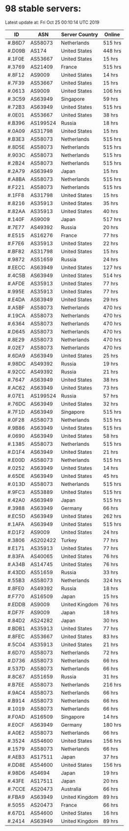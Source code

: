 # 98 stable servers:

Latest update at: Fri Oct 25 00:10:14 UTC 2019

| ID | ASN | Server Country | Online |
| -- | --- | -------------- | ------ |
| #.B6D7 | AS58073 | Netherlands | 515 hrs |
| #.D09B | AS174 | United States | 448 hrs |
| #.1F0E | AS53667 | United States | 15 hrs |
| #.3769 | AS21409 | France | 515 hrs |
| #.8F12 | AS9009 | United States | 14 hrs |
| #.7F39 | AS53667 | United States | 15 hrs |
| #.0613 | AS9009 | United States | 106 hrs |
| #.3C59 | AS63949 | Singapore | 59 hrs |
| #.72B3 | AS63949 | United States | 515 hrs |
| #.0E01 | AS53667 | United States | 38 hrs |
| #.B396 | AS199524 | Russia | 18 hrs |
| #.0A09 | AS31798 | United States | 15 hrs |
| #.B3E3 | AS58073 | Netherlands | 515 hrs |
| #.8D5E | AS58073 | Netherlands | 515 hrs |
| #.903C | AS58073 | Netherlands | 515 hrs |
| #.2B24 | AS58073 | Netherlands | 515 hrs |
| #.2A79 | AS63949 | Japan | 15 hrs |
| #.A8BA | AS58073 | Netherlands | 515 hrs |
| #.F221 | AS58073 | Netherlands | 515 hrs |
| #.1FF8 | AS31798 | United States | 15 hrs |
| #.8216 | AS35913 | United States | 35 hrs |
| #.82AA | AS35913 | United States | 40 hrs |
| #.140F | AS9009 | Japan | 517 hrs |
| #.7E77 | AS49392 | Russia | 20 hrs |
| #.E515 | AS16276 | France | 77 hrs |
| #.F7E6 | AS35913 | United States | 22 hrs |
| #.BF82 | AS31798 | United States | 15 hrs |
| #.9872 | AS51659 | Russia | 24 hrs |
| #.EECC | AS63949 | United States | 127 hrs |
| #.4C5B | AS63949 | United States | 514 hrs |
| #.AFDE | AS35913 | United States | 77 hrs |
| #.995E | AS35913 | United States | 77 hrs |
| #.E4DA | AS63949 | United States | 29 hrs |
| #.A5BF | AS58073 | Netherlands | 470 hrs |
| #.19CA | AS58073 | Netherlands | 470 hrs |
| #.6364 | AS58073 | Netherlands | 470 hrs |
| #.D645 | AS58073 | Netherlands | 470 hrs |
| #.8E29 | AS58073 | Netherlands | 470 hrs |
| #.02E7 | AS58073 | Netherlands | 470 hrs |
| #.6DA9 | AS63949 | United States | 25 hrs |
| #.98DC | AS49392 | Russia | 19 hrs |
| #.92CC | AS49392 | Russia | 21 hrs |
| #.7647 | AS63949 | United States | 38 hrs |
| #.AC62 | AS63949 | United States | 73 hrs |
| #.07E1 | AS199524 | Russia | 57 hrs |
| #.76DC | AS63949 | United States | 32 hrs |
| #.7F1D | AS63949 | Singapore | 515 hrs |
| #.0F28 | AS58073 | Netherlands | 515 hrs |
| #.9B86 | AS63949 | United States | 515 hrs |
| #.0690 | AS63949 | United States | 58 hrs |
| #.1385 | AS58073 | Netherlands | 515 hrs |
| #.D1F4 | AS63949 | United States | 21 hrs |
| #.E00D | AS58073 | Netherlands | 515 hrs |
| #.0252 | AS63949 | United States | 14 hrs |
| #.65DE | AS63949 | United States | 45 hrs |
| #.013D | AS58073 | Netherlands | 515 hrs |
| #.9FC3 | AS53889 | United States | 515 hrs |
| #.42A0 | AS63949 | Japan | 515 hrs |
| #.3988 | AS63949 | Germany | 66 hrs |
| #.EC5D | AS63949 | United States | 262 hrs |
| #.1AFA | AS63949 | United States | 515 hrs |
| #.D1F2 | AS9009 | United States | 24 hrs |
| #.3806 | AS202422 | Turkey | 77 hrs |
| #.E171 | AS35913 | United States | 77 hrs |
| #.83FA | AS40065 | United States | 76 hrs |
| #.A34B | AS14745 | United States | 76 hrs |
| #.43DD | AS51659 | Russia | 33 hrs |
| #.55B3 | AS58073 | Netherlands | 324 hrs |
| #.8FE0 | AS49392 | Russia | 18 hrs |
| #.F770 | AS16509 | Japan | 15 hrs |
| #.EDDB | AS9009 | United Kingdom | 76 hrs |
| #.DF7F | AS9009 | Japan | 18 hrs |
| #.84D2 | AS24282 | Japan | 30 hrs |
| #.BDB1 | AS35913 | United States | 77 hrs |
| #.8FEC | AS53667 | United States | 83 hrs |
| #.5C04 | AS35913 | United States | 21 hrs |
| #.6D70 | AS58073 | Netherlands | 72 hrs |
| #.D736 | AS58073 | Netherlands | 66 hrs |
| #.537D | AS58073 | Netherlands | 66 hrs |
| #.8C67 | AS51659 | Russia | 31 hrs |
| #.B7EE | AS58073 | Netherlands | 216 hrs |
| #.9AC4 | AS58073 | Netherlands | 66 hrs |
| #.B914 | AS58073 | Netherlands | 66 hrs |
| #.1019 | AS58073 | Netherlands | 66 hrs |
| #.F0AD | AS16509 | Singapore | 14 hrs |
| #.E0CF | AS63949 | Germany | 180 hrs |
| #.A0E2 | AS58073 | Netherlands | 66 hrs |
| #.3524 | AS54600 | United States | 156 hrs |
| #.1579 | AS58073 | Netherlands | 66 hrs |
| #.AEB3 | AS17511 | Japan | 37 hrs |
| #.DD8E | AS54600 | United States | 156 hrs |
| #.98D6 | AS4694 | Japan | 19 hrs |
| #.43FE | AS17511 | Japan | 20 hrs |
| #.7CCE | AS20473 | Australia | 66 hrs |
| #.FBA9 | AS63949 | United Kingdom | 89 hrs |
| #.5055 | AS20473 | France | 66 hrs |
| #.67D1 | AS54600 | United States | 16 hrs |
| #.2414 | AS63949 | United Kingdom | 89 hrs |

